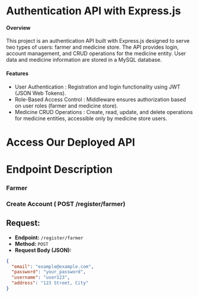 # Authentication API with Express.js
#### Overview
This project is an authentication API built with Express.js designed to serve two types of users: farmer and medicine store. The API provides login, account management, and CRUD operations for the medicine entity. User data and medicine information are stored in a MySQL database.

#### Features
- User Authentication       : Registration and login functionality using JWT (JSON Web Tokens).
- Role-Based Access Control : Middleware ensures authorization based on user roles (farmer and medicine   store).
- Medicine CRUD Operations  : Create, read, update, and delete operations for medicine entities, accessible only by medicine store users.

# Access Our Deployed API



# Endpoint Description
### Farmer
### Create Account ( POST /register/farmer)

## Request:

- **Endpoint:** `/register/farmer`
- **Method:** `POST`
- **Request Body (JSON):**

```json
{
  "email": "example@example.com",
  "password": "your_password",
  "username": "user123",
  "address": "123 Street, City"
}

    

